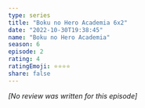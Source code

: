 ```yaml
---
type: series
title: "Boku no Hero Academia 6x2"
date: "2022-10-30T19:38:45"
name: "Boku no Hero Academia"
season: 6
episode: 2
rating: 4
ratingEmoji: ⭐️⭐️⭐️⭐️
share: false
---
```


*[No review was written for this episode]*
